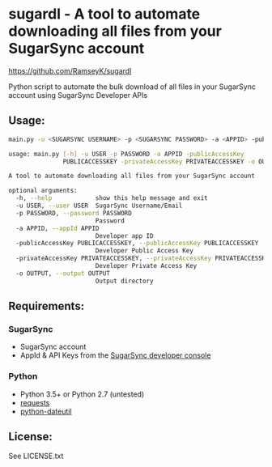 # sugardl - A tool to automate downloading all files from your SugarSync account
https://github.com/RamseyK/sugardl


Python script to automate the bulk download of all files in your SugarSync account using SugarSync Developer APIs

## Usage:

```bash
main.py -u <SUGARSYNC USERNAME> -p <SUGARSYNC PASSWORD> -a <APPID> -publicAccessKey <ACCESS KEY> -privateAccessKey <PRIVATE ACCESS KEY> -o "/Users/jsmith/output"

```


```bash
usage: main.py [-h] -u USER -p PASSWORD -a APPID -publicAccessKey
               PUBLICACCESSKEY -privateAccessKey PRIVATEACCESSKEY -o OUTPUT

A tool to automate downloading all files from your SugarSync account

optional arguments:
  -h, --help            show this help message and exit
  -u USER, --user USER  SugarSync Username/Email
  -p PASSWORD, --password PASSWORD
                        Password
  -a APPID, --appId APPID
                        Developer app ID
  -publicAccessKey PUBLICACCESSKEY, --publicAccessKey PUBLICACCESSKEY
                        Developer Public Access Key
  -privateAccessKey PRIVATEACCESSKEY, --privateAccessKey PRIVATEACCESSKEY
                        Developer Private Access Key
  -o OUTPUT, --output OUTPUT
                        Output directory

```

## Requirements:

### SugarSync

* SugarSync account
* AppId & API Keys from the [SugarSync developer console](https://www.sugarsync.com/developer/account)

### Python

* Python 3.5+ or Python 2.7 (untested)
* [requests](https://pypi.python.org/pypi/requests)
* [python-dateutil](https://pypi.org/project/python-dateutil/)

## License:
See LICENSE.txt

